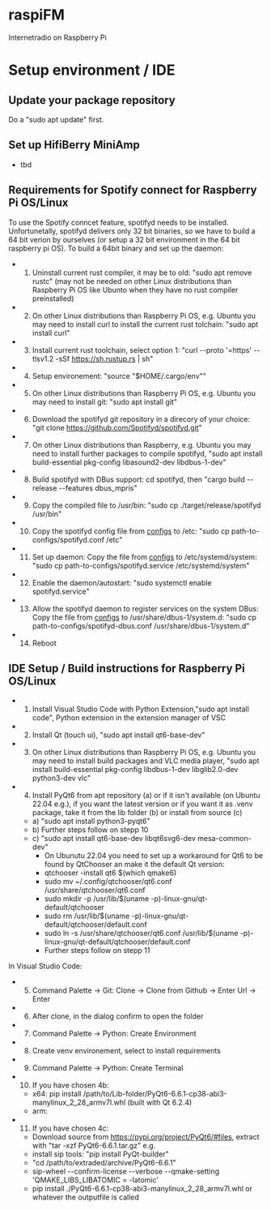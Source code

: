 # raspiFM
Internetradio on Raspberry Pi

# Setup environment / IDE
## Update your package repository
Do a "sudo apt update" first.

## Set up HifiBerry MiniAmp
- tbd

## Requirements for Spotify connect for Raspberry Pi OS/Linux
To use the Spotify conncet feature, spotifyd needs to be installed. Unfortunetally, spotifyd delivers only 32 bit binaries,
so we have to build a 64 bit verion by ourselves (or setup a 32 bit environment in the 64 bit raspberry pi OS).
To build a 64bit binary and set up the daemon:
- 1. Uninstall current rust compiler, it may be to old: "sudo apt remove rustc" (may not be needed on other Linux distributions than Raspberry Pi OS like Ubunto when they have no rust compiler preinstalled)
- 2. On other Linux distributions than Raspberry Pi OS, e.g. Ubuntu you may need to install curl to install the current rust tolchain: "sudo apt install curl"
- 3. Install current rust toolchain, select option 1: "curl --proto '=https' --tlsv1.2 -sSf https://sh.rustup.rs | sh"
- 4. Setup environement: "source "$HOME/.cargo/env""
- 5. On other Linux distributions than Raspberry Pi OS, e.g. Ubuntu you may need to install git: "sudo apt install git"
- 6. Download the spotifyd git repository in a direcory of your choice: "git clone https://github.com/Spotifyd/spotifyd.git"
- 7. On other Linux distributions than Raspberry, e.g. Ubuntu you may need to install further packages to compile spotifyd, "sudo apt install build-essential pkg-config libasound2-dev libdbus-1-dev"
- 8. Build spotifyd with DBus support: cd spotifyd, then "cargo build --release --features dbus_mpris"
- 9. Copy the compiled file to /usr/bin: "sudo cp ./target/release/spotifyd /usr/bin"
- 10. Copy the spotifyd config file from [configs](/configs/spotifyd.conf) to /etc: "sudo cp path-to-configs/spotifyd.conf /etc"
- 11. Set up daemon: Copy the file from [configs](/configs/spotifyd.service) to /etc/systemd/system: "sudo cp path-to-configs/spotifyd.service /etc/systemd/system"
- 12. Enable the daemon/autostart: "sudo systemctl enable spotifyd.service"
- 13. Allow the spotifyd daemon to register services on the system DBus: Copy the file from [configs](/configs/spotifyd-dbus.conf) to /usr/share/dbus-1/system.d: "sudo cp path-to-configs/spotifyd-dbus.conf /usr/share/dbus-1/system.d"
- 14. Reboot

## IDE Setup / Build instructions for Raspberry Pi OS/Linux
- 1. Install Visual Studio Code with Python Extension,"sudo apt install code", Python extension in the extension manager of VSC
- 2. Install Qt (touch ui), "sudo apt install qt6-base-dev"
- 3. On other Linux distributions than Raspberry Pi OS, e.g. Ubuntu you may need to install build packages and VLC media player, "sudo apt install build-essential pkg-config libdbus-1-dev libglib2.0-dev python3-dev vlc"
- 4. Install PyQt6 from apt repository (a) or if it isn't available (on Ubuntu 22.04 e.g.), if you want the latest version or if you want it as .venv package, take it from the lib folder (b) or install from source (c)
  - a) "sudo apt install python3-pyqt6"
  - b) Further steps follow on stepp 10
  - c) "sudo apt install qt6-base-dev libqt6svg6-dev mesa-common-dev"
    - On Ubunutu 22.04 you need to set up a workaround for Qt6 to be found by QtChooser an make it the default Qt version:
    - qtchooser -install qt6 $(which qmake6)
    - sudo mv ~/.config/qtchooser/qt6.conf /usr/share/qtchooser/qt6.conf
    - sudo mkdir -p /usr/lib/$(uname -p)-linux-gnu/qt-default/qtchooser
    - sudo rm /usr/lib/$(uname -p)-linux-gnu/qt-default/qtchooser/default.conf
    - sudo ln -s /usr/share/qtchooser/qt6.conf /usr/lib/$(uname -p)-linux-gnu/qt-default/qtchooser/default.conf
    - Further steps follow on stepp 11

In Visual Studio Code:
- 5. Command Palette -> Git: Clone -> Clone from Github -> Enter Url -> Enter
- 6. After clone, in the dialog confirm to open the folder
- 7. Command Palette -> Python: Create Environment
- 8. Create venv environement, select to install requirements
- 9. Command Palette -> Python: Create Terminal
- 10. If you have chosen 4b:
  - x64: pip install /path/to/Lib-folder/PyQt6-6.6.1-cp38-abi3-manylinux_2_28_armv7l.whl (built with Qt 6.2.4)
  - arm:
- 11. If you have chosen 4c:
  - Download source from https://pypi.org/project/PyQt6/#files, extract with "tar -xzf PyQt6-6.6.1.tar.gz" e.g.
  - install sip tools: "pip install PyQt-builder"
  - "cd /path/to/extraded/archive/PyQt6-6.6.1"
  - sip-wheel --confirm-license --verbose --qmake-setting 'QMAKE_LIBS_LIBATOMIC = -latomic'
  - pip install ./PyQt6-6.6.1-cp38-abi3-manylinux_2_28_armv7l.whl or whatever the outputfile is called
